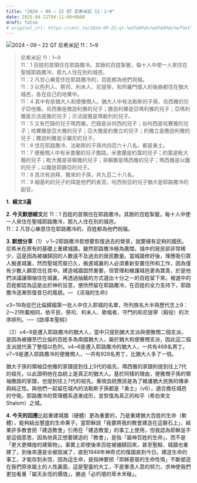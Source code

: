 ```yaml
---
title: "2024 – 09 – 22 QT 尼希米記 11：1~9"
date: 2025-04-12T04:11:08+0800
draft: false
# original_url: https://cmtc.tw/2024-09-22-qt-%e5%b0%bc%e5%b8%8c%e7%b1%b3%e8%a8%98-11%ef%bc%9a19
---
```


![2024 – 09 – 22 QT 尼希米記 11：1\~9](/images/qt.jpg  "2024 – 09 – 22 QT 尼希米記 11：1\~9")

> 尼希米記 11：1\~9  
> 11：1 百姓的首領住在耶路撒冷。其餘的百姓掣籤，每十人中使一人來住在聖城耶路撒冷，那九人住在別的城邑。  
> 11：2 凡甘心樂意住在耶路撒冷的，百姓都為他們祝福。  
> 11：3 以色列人、祭司、利未人、尼提寧，和所羅門僕人的後裔都住在猶大城邑，各在自己的地業中。  
> 11：4 其中有些猶大人和便雅憫人。猶大人中有法勒斯的子孫、烏西雅的兒子亞他雅。烏西雅是撒迦利雅的兒子；撒迦利雅是亞瑪利雅的兒子；亞瑪利雅是示法提雅的兒子；示法提雅是瑪勒列的兒子。  
> 11：5 又有巴錄的兒子瑪西雅。巴錄是谷何西的兒子；谷何西是哈賽雅的兒子；哈賽雅是亞大雅的兒子；亞大雅是約雅立的兒子；約雅立是撒迦利雅的兒子；撒迦利雅是示羅尼的兒子。  
> 11：6 住在耶路撒冷、法勒斯的子孫共四百六十八名，都是勇士。  
> 11：7 便雅憫人中有米書蘭的兒子撒路。米書蘭是約葉的兒子；約葉是毗大雅的兒子；毗大雅是哥賴雅的兒子；哥賴雅是瑪西雅的兒子；瑪西雅是以鐵的兒子；以鐵是耶篩亞的兒子。  
> 11：8 其次有迦拜、撒來的子孫，共九百二十八名。  
> 11：9 細基利的兒子約珥是他們的長官。哈西努亞的兒子猶大是耶路撒冷的副官。

**1.  經文3遍**

**2. 今天默想經文**尼 11：1 百姓的首領住在耶路撒冷。其餘的百姓掣籤，每十人中使一人來住在聖城耶路撒冷，那九人住在別的城邑。  
11：2 凡甘心樂意住在耶路撒冷的，百姓都為他們祝福。

**3. 默想分享**（1）ｖ1\~2耶路撒冷若想要恢復過去的榮景，就要擁有足夠的國民。尼希米在原有的基礎上重建城牆，雖然耶路撒冷極為廣闊，城中的居民卻非常稀少，這是因為被擄歸回的人數遠不及過去的居民數量。當城牆修好後，理應吸引眾人搬進城裏，然而聖城荒廢已久，搬進城裏的人必須重新安置住所和工作，因為僅有少數人願意住在其中。建造城牆固然重要，但管理和維護城邑更為寶貴，於是他們決議讓領袖住在城裏，再透過抽籤的方式選出十分之一的百姓留下來。被選中的百姓都認為這是出於神的旨意，便欣然留在耶路撒冷，在百姓的全力支持下，耶路撒冷逐漸恢復昔日的風貌。— 《活潑的生命》

v3\~19為從巴比倫歸國第一批人中住入耶城的名單，所列族名大半與歷代志上9：2～21所載相同，依平民、祭司、利未人、歌唱者、守門的和尼提寧（殿役）的次序排列。──《啟導本聖經》

（2）v4\~9是遷入耶路撒冷的猶大人，當中只提到猶大支派與便雅憫二個支派，是因為被擄至巴比倫的百姓多為南國猶大人，屬於猶大和便雅憫支派，因此這二個支派就代表了整個以色列。v4\~6是遷入耶路撒冷的猶大人，一共有468名男丁。v7\~9是遷入耶路撒冷的便雅憫人，一共有928名男丁，比猶大人多了一倍。

猶大子孫的領袖亞他雅的家譜提到往上5代的祖先，瑪西雅的家譜則提到往上7代的祖先，以此證明他在血統上是真正的猶大人。基於同樣的理由，便雅憫子孫的領袖撒路的家譜，也提到往上7代的祖先。重視血統應該是為了維護猶大民族的傳承與純正性。與他們一起留在城內的法勒斯子孫都是「勇士」（v6），適合擔任城邑的守衛。耶路撒冷的管理體系逐漸成形，並恢復為真正的和平（希伯來文Shalom）之城。

**4. 今天的回應**比起重建城牆（硬體）更為重要的，乃是重建猶大百姓的生命（軟體），能夠結出豐盛的生命果子。當耶穌說「我要將我的教會建造在這磐石上」，結果許多教會把「建造教會」引用在「建造教堂」的事工上使用，但我認為耶穌並不是這個意思，因為他真正想要建造的「教會」，是指「屬神百姓的生命」，而不是「更大更輝煌的建築物」。事實上即使後來百姓被擄歸回來，甚至聖殿、城牆也重建了，到後來還是全被毀滅了，直到1948年神奇式的復國直到今日。建造生命的事工，才能存到永恆，因為這生命，是指神要把「耶穌基督的生命性情」不斷塑造在我們原來屬土的人性裏面，這是聖靈的大工，不是單憑人意的努力，求神使我們更加看重「屬天永恆的價值」，勝過「必朽壞的草木禾稭」。